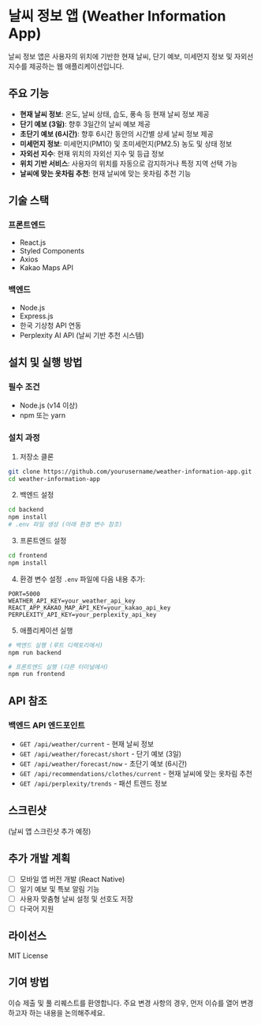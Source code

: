 # 날씨 정보 앱 (Weather Information App)

날씨 정보 앱은 사용자의 위치에 기반한 현재 날씨, 단기 예보, 미세먼지 정보 및 자외선 지수를 제공하는 웹 애플리케이션입니다.

## 주요 기능

- **현재 날씨 정보**: 온도, 날씨 상태, 습도, 풍속 등 현재 날씨 정보 제공
- **단기 예보 (3일)**: 향후 3일간의 날씨 예보 제공
- **초단기 예보 (6시간)**: 향후 6시간 동안의 시간별 상세 날씨 정보 제공
- **미세먼지 정보**: 미세먼지(PM10) 및 초미세먼지(PM2.5) 농도 및 상태 정보
- **자외선 지수**: 현재 위치의 자외선 지수 및 등급 정보
- **위치 기반 서비스**: 사용자의 위치를 자동으로 감지하거나 특정 지역 선택 가능
- **날씨에 맞는 옷차림 추천**: 현재 날씨에 맞는 옷차림 추천 기능

## 기술 스택

### 프론트엔드
- React.js
- Styled Components
- Axios
- Kakao Maps API

### 백엔드
- Node.js
- Express.js
- 한국 기상청 API 연동
- Perplexity AI API (날씨 기반 추천 시스템)

## 설치 및 실행 방법

### 필수 조건
- Node.js (v14 이상)
- npm 또는 yarn

### 설치 과정

1. 저장소 클론
```bash
git clone https://github.com/yourusername/weather-information-app.git
cd weather-information-app
```

2. 백엔드 설정
```bash
cd backend
npm install
# .env 파일 생성 (아래 환경 변수 참조)
```

3. 프론트엔드 설정
```bash
cd frontend
npm install
```

4. 환경 변수 설정
`.env` 파일에 다음 내용 추가:
```
PORT=5000
WEATHER_API_KEY=your_weather_api_key
REACT_APP_KAKAO_MAP_API_KEY=your_kakao_api_key
PERPLEXITY_API_KEY=your_perplexity_api_key
```

5. 애플리케이션 실행
```bash
# 백엔드 실행 (루트 디렉토리에서)
npm run backend

# 프론트엔드 실행 (다른 터미널에서)
npm run frontend
```

## API 참조

### 백엔드 API 엔드포인트

- `GET /api/weather/current` - 현재 날씨 정보
- `GET /api/weather/forecast/short` - 단기 예보 (3일)
- `GET /api/weather/forecast/now` - 초단기 예보 (6시간)
- `GET /api/recommendations/clothes/current` - 현재 날씨에 맞는 옷차림 추천
- `GET /api/perplexity/trends` - 패션 트렌드 정보

## 스크린샷

(날씨 앱 스크린샷 추가 예정)

## 추가 개발 계획

- [ ] 모바일 앱 버전 개발 (React Native)
- [ ] 일기 예보 및 특보 알림 기능
- [ ] 사용자 맞춤형 날씨 설정 및 선호도 저장
- [ ] 다국어 지원

## 라이선스

MIT License

## 기여 방법

이슈 제출 및 풀 리퀘스트를 환영합니다. 주요 변경 사항의 경우, 먼저 이슈를 열어 변경하고자 하는 내용을 논의해주세요. 
 